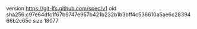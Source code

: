 version https://git-lfs.github.com/spec/v1
oid sha256:c97e64dfc1f67b9747e957b421b232b1b3bff4c536610a5ae6c2839466b2c65c
size 18077
